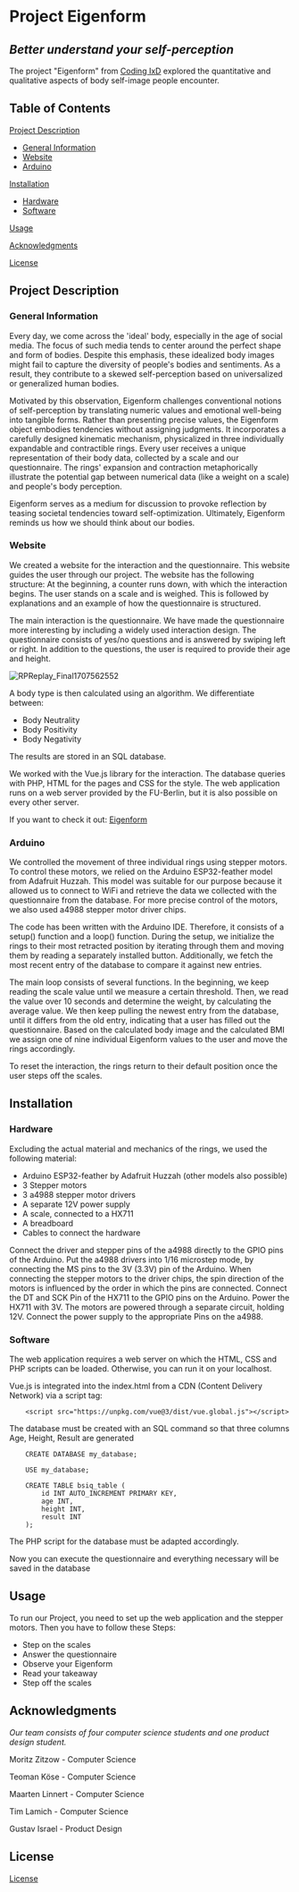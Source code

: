 # Project Eigenform
## *Better understand your self-perception*

The project "Eigenform"  from [Coding IxD](https://codingixd.mi.fu-berlin.de/expandingthebody/) explored the quantitative and qualitative aspects of body self-image people encounter.

## Table of Contents

[Project Description](https://github.com/tim-simm/Coding-IxD/blob/main/README.md#project-description)
* [General Information](https://github.com/tim-simm/Coding-IxD/blob/main/README.md#general-information)
* [Website](https://github.com/tim-simm/Coding-IxD/blob/main/README.md#website)
* [Arduino](https://github.com/tim-simm/Coding-IxD/blob/main/README.md#arduino)

[Installation](https://github.com/tim-simm/Coding-IxD/blob/main/README.md#installation)
* [Hardware](https://github.com/tim-simm/Coding-IxD/blob/main/README.md#hardware)
* [Software](https://github.com/tim-simm/Coding-IxD/blob/main/README.md#software)

[Usage](https://github.com/tim-simm/Coding-IxD/blob/main/README.md#usage)

[Acknowledgments](https://github.com/tim-simm/Coding-IxD/blob/main/README.md#acknowledgments)

[License](https://github.com/tim-simm/Coding-IxD/blob/main/README.md#license)

## Project Description
### General Information
Every day, we come across the 'ideal' body, especially in the age of social media. The focus of such media tends to center around the perfect shape and form of bodies. Despite this emphasis, these idealized body images might fail to capture the diversity of people's bodies and sentiments. As a result, they contribute to a skewed self-perception based on universalized or generalized human bodies.

Motivated by this observation, Eigenform challenges conventional notions of self-perception by translating numeric values and emotional well-being into tangible forms. Rather than presenting precise values, the Eigenform object embodies tendencies without assigning judgments. It incorporates a carefully designed kinematic mechanism, physicalized in three individually expandable and contractible rings. Every user receives a unique representation of their body data, collected by a scale and our questionnaire. The rings' expansion and contraction metaphorically illustrate the potential gap between numerical data (like a weight on a scale) and people's body perception.

Eigenform serves as a medium for discussion to provoke reflection by teasing societal tendencies toward self-optimization. Ultimately, Eigenform reminds us how we should think about our bodies.

### Website
We created a website for the interaction and the questionnaire. This website guides the user through our project. The website has the following structure: 
At the beginning, a counter runs down, with which the interaction begins. The user stands on a scale and is weighed.
This is followed by explanations and an example of how the questionnaire is structured. 

The main interaction is the questionnaire. We have made the questionnaire more interesting by including a widely used interaction design. The questionnaire consists of yes/no questions and is answered by swiping left or right. 
In addition to the questions, the user is required to provide their age and height.

  ![RPReplay_Final1707562552](https://github.com/tim-simm/Coding-IxD/assets/130285233/16bf6c2d-0d8c-413c-8607-783db7277917)

A body type is then calculated using an algorithm. We differentiate between:
* Body Neutrality
* Body Positivity
* Body Negativity

The results are stored in an SQL database.

We worked with the Vue.js library for the interaction. The database queries with PHP, HTML for the pages and CSS for the style. The web application runs on a web server provided by the FU-Berlin, but it is also possible on every other server.

If you want to check it out: [Eigenform](https://lamit03.userpage.fu-berlin.de/Scale/)

### Arduino
We controlled the movement of three individual rings using stepper motors. To control these motors, we relied on the Arduino ESP32-feather model from Adafruit Huzzah. This model was suitable for our purpose because it allowed us to connect to WiFi and retrieve the data we collected with the questionnaire from the database. For more precise control of the motors, we also used a4988 stepper motor driver chips.

The code has been written with the Arduino IDE. Therefore, it consists of a setup() function and a loop() function. 
During the setup, we initialize the rings to their most retracted position by iterating through them and moving them by reading a separately installed button. Additionally, we fetch the most recent entry of the database to compare it against new entries. 

The main loop consists of several functions. In the beginning, we keep reading the scale value until we measure a certain threshold. Then, we read the value over 10 seconds and determine the weight, by calculating the average value. We then keep pulling the newest entry from the database, until it differs from the old entry, indicating that a user has filled out the questionnaire. Based on the calculated body image and the calculated BMI we assign one of nine individual Eigenform values to the user and move the rings accordingly. 

To reset the interaction, the rings return to their default position once the user steps off the scales. 

## Installation
### Hardware
Excluding the actual material and mechanics of the rings, we used the following material:
* Arduino ESP32-feather by Adafruit Huzzah (other models also possible)
* 3 Stepper motors
* 3 a4988 stepper motor drivers
* A separate 12V power supply
* A scale, connected to a HX711
* A breadboard
* Cables to connect the hardware

Connect the driver and stepper pins of the a4988 directly to the GPIO pins of the Arduino. Put the a4988 drivers into 1/16 microstep mode, by connecting the MS pins to the 3V (3.3V) pin of the Arduino. When connecting the stepper motors to the driver chips, the spin direction of the motors is influenced by the order in which the pins are connected. Connect the DT and SCK Pin of the HX711 to the GPIO pins on the Arduino. Power the HX711 with 3V. The motors are powered through a separate circuit, holding 12V. Connect the power supply to the appropriate Pins on the a4988. 

### Software
The web application requires a web server on which the HTML, CSS and PHP scripts can be loaded. Otherwise, you can run it on your localhost. 

Vue.js is integrated into the index.html from a CDN (Content Delivery Network) via a script tag: 

        <script src="https://unpkg.com/vue@3/dist/vue.global.js"></script>

The database must be created with an SQL command so that three columns Age, Height, Result are generated

        CREATE DATABASE my_database;
        
        USE my_database;
        
        CREATE TABLE bsiq_table (
            id INT AUTO_INCREMENT PRIMARY KEY,
            age INT,
            height INT, 
            result INT
        );

The PHP script for the database must be adapted accordingly. 

Now you can execute the questionnaire and everything necessary will be saved in the database

## Usage
To run our Project, you need to set up the web application and the stepper motors. Then you have to follow these Steps:

* Step on the scales
* Answer the questionnaire
* Observe your Eigenform
* Read your takeaway
* Step off the scales

## Acknowledgments
*Our team consists of four computer science students and one product design student.*

Moritz Zitzow - Computer Science

Teoman Köse - Computer Science

Maarten Linnert - Computer Science

Tim Lamich - Computer Science 

Gustav Israel - Product Design 


## License
[License](https://github.com/tim-simm/Coding-IxD/blob/main/LICENSE)

